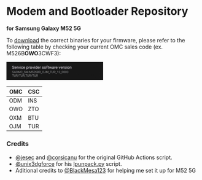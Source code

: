 # Modem and Bootloader Repository
**for Samsung Galaxy M52 5G**

To [download](https://github.com/saadelasfur27/proprietary_vendor_samsung_m52xq/releases) the correct binaries for your firmware, please refer to the following table by checking your current OMC sales code (ex. M526B**OWO**3CWF3):

<img src="readme-res/omc-info.jpg" width="50%"/>

| OMC | CSC |
| --- | --- |
| ODM | INS |
| OWO | ZTO |
| OXM | BTU |
| OJM | TUR |

### Credits
- [@jesec](https://github.com/jesec) and [@corsicanu](https://github.com/corsicanu) for the original GitHub Actions script.
- [@unix3dgforce](https://github.com/unix3dgforce) for his [lpunpack.py](https://github.com/unix3dgforce/lpunpack) script.
- Aditional credits to [@BlackMesa123](https://github.com/BlackMesa123) for helping me set it up for M52 5G
